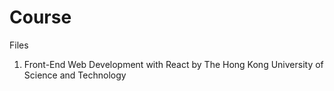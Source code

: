 # Course

Files

1. Front-End Web Development with React by The Hong Kong University of Science and Technology
